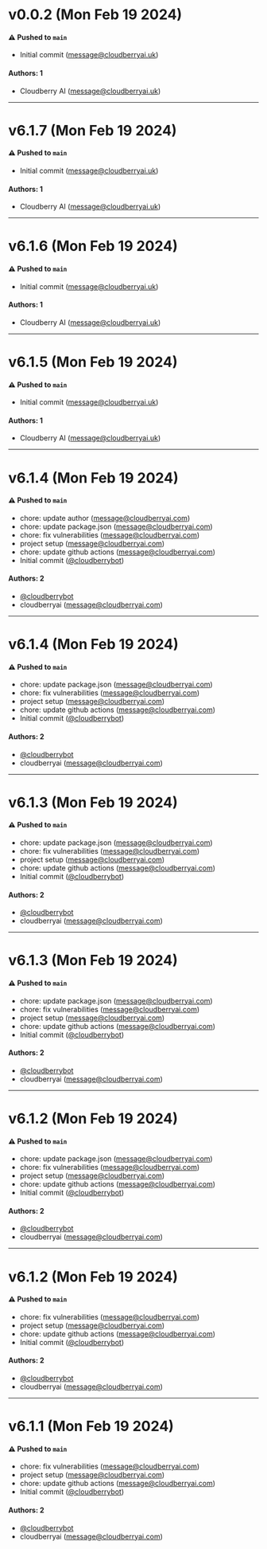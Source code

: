 # v0.0.2 (Mon Feb 19 2024)

#### ⚠️ Pushed to `main`

- Initial commit (message@cloudberryai.uk)

#### Authors: 1

- Cloudberry AI (message@cloudberryai.uk)

---

# v6.1.7 (Mon Feb 19 2024)

#### ⚠️ Pushed to `main`

- Initial commit (message@cloudberryai.uk)

#### Authors: 1

- Cloudberry AI (message@cloudberryai.uk)

---

# v6.1.6 (Mon Feb 19 2024)

#### ⚠️ Pushed to `main`

- Initial commit (message@cloudberryai.uk)

#### Authors: 1

- Cloudberry AI (message@cloudberryai.uk)

---

# v6.1.5 (Mon Feb 19 2024)

#### ⚠️ Pushed to `main`

- Initial commit (message@cloudberryai.uk)

#### Authors: 1

- Cloudberry AI (message@cloudberryai.uk)

---

# v6.1.4 (Mon Feb 19 2024)

#### ⚠️ Pushed to `main`

- chore: update author (message@cloudberryai.com)
- chore: update package.json (message@cloudberryai.com)
- chore: fix vulnerabilities (message@cloudberryai.com)
- project setup (message@cloudberryai.com)
- chore: update github actions (message@cloudberryai.com)
- Initial commit ([@cloudberrybot](https://github.com/cloudberrybot))

#### Authors: 2

- [@cloudberrybot](https://github.com/cloudberrybot)
- cloudberryai (message@cloudberryai.com)

---

# v6.1.4 (Mon Feb 19 2024)

#### ⚠️ Pushed to `main`

- chore: update package.json (message@cloudberryai.com)
- chore: fix vulnerabilities (message@cloudberryai.com)
- project setup (message@cloudberryai.com)
- chore: update github actions (message@cloudberryai.com)
- Initial commit ([@cloudberrybot](https://github.com/cloudberrybot))

#### Authors: 2

- [@cloudberrybot](https://github.com/cloudberrybot)
- cloudberryai (message@cloudberryai.com)

---

# v6.1.3 (Mon Feb 19 2024)

#### ⚠️ Pushed to `main`

- chore: update package.json (message@cloudberryai.com)
- chore: fix vulnerabilities (message@cloudberryai.com)
- project setup (message@cloudberryai.com)
- chore: update github actions (message@cloudberryai.com)
- Initial commit ([@cloudberrybot](https://github.com/cloudberrybot))

#### Authors: 2

- [@cloudberrybot](https://github.com/cloudberrybot)
- cloudberryai (message@cloudberryai.com)

---

# v6.1.3 (Mon Feb 19 2024)

#### ⚠️ Pushed to `main`

- chore: update package.json (message@cloudberryai.com)
- chore: fix vulnerabilities (message@cloudberryai.com)
- project setup (message@cloudberryai.com)
- chore: update github actions (message@cloudberryai.com)
- Initial commit ([@cloudberrybot](https://github.com/cloudberrybot))

#### Authors: 2

- [@cloudberrybot](https://github.com/cloudberrybot)
- cloudberryai (message@cloudberryai.com)

---

# v6.1.2 (Mon Feb 19 2024)

#### ⚠️ Pushed to `main`

- chore: update package.json (message@cloudberryai.com)
- chore: fix vulnerabilities (message@cloudberryai.com)
- project setup (message@cloudberryai.com)
- chore: update github actions (message@cloudberryai.com)
- Initial commit ([@cloudberrybot](https://github.com/cloudberrybot))

#### Authors: 2

- [@cloudberrybot](https://github.com/cloudberrybot)
- cloudberryai (message@cloudberryai.com)

---

# v6.1.2 (Mon Feb 19 2024)

#### ⚠️ Pushed to `main`

- chore: fix vulnerabilities (message@cloudberryai.com)
- project setup (message@cloudberryai.com)
- chore: update github actions (message@cloudberryai.com)
- Initial commit ([@cloudberrybot](https://github.com/cloudberrybot))

#### Authors: 2

- [@cloudberrybot](https://github.com/cloudberrybot)
- cloudberryai (message@cloudberryai.com)

---

# v6.1.1 (Mon Feb 19 2024)

#### ⚠️ Pushed to `main`

- chore: fix vulnerabilities (message@cloudberryai.com)
- project setup (message@cloudberryai.com)
- chore: update github actions (message@cloudberryai.com)
- Initial commit ([@cloudberrybot](https://github.com/cloudberrybot))

#### Authors: 2

- [@cloudberrybot](https://github.com/cloudberrybot)
- cloudberryai (message@cloudberryai.com)
